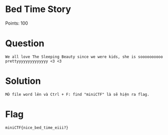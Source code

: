 # Bed Time Story
Points: 100
# Question 
    We all love The Sleeping Beauty since we were kids, she is soooooooooo prettyyyyyyyyyyyyyy <3 <3
# Solution
    Mở file word lên và Ctrl + F: find "miniCTF" là sẽ hiện ra flag.
# Flag
    miniCTF{nice_bed_time_eiii?}
